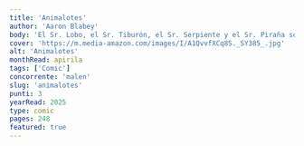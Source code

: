 ```yaml
---
title: 'Animalotes'
author: 'Aaron Blabey'
body: 'El Sr. Lobo, el Sr. Tiburón, el Sr. Serpiente y el Sr. Piraña son unos animales de mala calaña, unos animalotes. Tienen a todo el mundo aterrorizado y son peligrosos. Sí, ya lo hemos dicho: son malos. Pero estos tipos quieren ser héroes, y van a probar cómo es hacer el bien, aunque sea rescatar a unos perritos. ¿Podrán unos animalotes de cuidado convertirse en buenos'
cover: 'https://m.media-amazon.com/images/I/A1QvvfXCq8S._SY385_.jpg'
alt: 'Animalotes'
monthRead: apirila
tags: ['Comic']
concorrente: 'malen'
slug: 'animalotes'
punti: 3
yearRead: 2025
type: comic
pages: 248
featured: true
---
```


